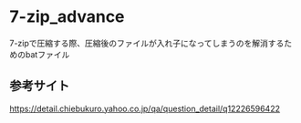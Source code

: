 # 7-zip_advance
7-zipで圧縮する際、圧縮後のファイルが入れ子になってしまうのを解消するためのbatファイル

## 参考サイト
https://detail.chiebukuro.yahoo.co.jp/qa/question_detail/q12226596422
